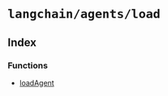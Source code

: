 `langchain/agents/load`
=======================

Index[​](#index "Direct link to Index")
---------------------------------------

### Functions[​](#functions "Direct link to Functions")

*   [loadAgent](/docs/api/agents_load/functions/loadAgent)